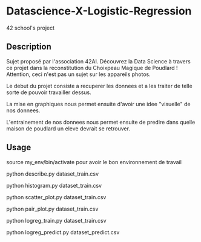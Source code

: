 # Datascience-X-Logistic-Regression
42 school's project



## Description

Sujet proposé par l'association 42AI. Découvrez la Data Science à travers ce projet dans la reconstitution du Choixpeau Magique de Poudlard ! Attention, ceci n'est pas un sujet sur les appareils photos.

Le debut du projet consiste a recuperer les donnees et a les traiter de telle sorte de pouvoir travailler dessus.

La mise en graphiques nous permet ensuite d'avoir une idee "visuelle" de nos donnees.

L'entrainement de nos donnees nous permet ensuite de predire dans quelle maison de poudlard un eleve devrait se retrouver.

## Usage
source my_env/bin/activate pour avoir le bon environnement de travail

python describe.py dataset_train.csv

python histogram.py dataset_train.csv

python scatter_plot.py dataset_train.csv

python pair_plot.py dataset_train.csv

python logreg_train.py dataset_train.csv

python logreg_predict.py dataset_predict.csv
